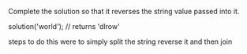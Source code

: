 Complete the solution so that it reverses the string value passed into it.

solution('world'); // returns 'dlrow'

steps to do this were to simply split the string reverse it and then join